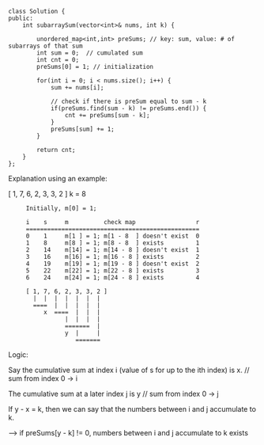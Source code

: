 ```
class Solution {
public:
    int subarraySum(vector<int>& nums, int k) {
        
        unordered_map<int,int> preSums; // key: sum, value: # of subarrays of that sum
        int sum = 0;  // cumulated sum
        int cnt = 0;
        preSums[0] = 1; // initialization
        
        for(int i = 0; i < nums.size(); i++) {
            sum += nums[i];

            // check if there is preSum equal to sum - k
            if(preSums.find(sum - k) != preSums.end()) {
                cnt += preSums[sum - k];
            }
            preSums[sum] += 1;
        }
        
        return cnt;
    }
};
```

Explanation using an example:

[ 1, 7, 6, 2, 3, 3, 2 ]
k = 8

```
     Initially, m[0] = 1;

     i    s     m          check map                 r
     =================================================
     0    1     m[1 ] = 1; m[1 - 8  ] doesn't exist  0
     1    8     m[8 ] = 1; m[8 - 8  ] exists         1
     2    14    m[14] = 1; m[14 - 8 ] doesn't exist  1
     3    16    m[16] = 1; m[16 - 8 ] exists         2
     4    19    m[19] = 1; m[19 - 8 ] doesn't exist  2
     5    22    m[22] = 1; m[22 - 8 ] exists         3
     6    24    m[24] = 1; m[24 - 8 ] exists         4

     [ 1, 7, 6, 2, 3, 3, 2 ]
       |  |  |  |  |  |  |
       ====  |  |  |  |  |
          x  ====  |  |  |
                |  |  |  |
                =======  |
                y  |     |
                   =======
```

Logic:

Say the cumulative sum at index i (value of s for up to the
ith index) is x.    // sum from index 0 -> i

The cumulative sum at a later index j is y  // sum from index 0 -> j 

If y - x = k, then we can say that the numbers between i and j
accumulate to k.

--> if preSums[y - k] != 0, numbers between i and j accumulate to k exists 